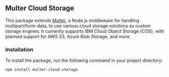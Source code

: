 ## Multer Cloud Storage

This package extends [Multer](https://github.com/expressjs/multer), a Node.js middleware for handling multipart/form-data, to use various cloud storage solutions as custom storage engines. It currently supports IBM Cloud Object Storage (COS), with planned support for AWS S3, Azure Blob Storage, and more.

### Installation

To install the package, run the following command in your project directory:

```bash
npm install multer-cloud-storage
```
